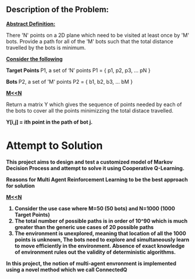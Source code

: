 ## Description of the Problem:

<b><u>Abstract Definition:</b></u>

There 'N' points on a 2D plane which need to be visited at least once by 'M' bots.
Provide a path for all of the 'M' bots such that the total distance travelled by the bots is minimum.

<b><u>Consider the following </b></u>

<b> Target Points </b>
P1, a set of ‘N’ points
P1 = { p1, p2, p3, … pN }

<b> Bots </b>
P2, a set of 'M' points 
P2  = { b1, b2, b3, ... bM }

<b> <u> M<<N </b> </u>

Return a matrix Y which gives the sequence of points needed by each of the bots to cover all the points minimizzing the total distace travelled.

<b> Y[i,j] = ith point in the path of bot j.

# Attempt to Solution
This project aims to design and test a customized model of Markov Decision Process and attempt to solve it using Cooperative Q-Learning.

<b> Reasons for Multi Agent Reinforcement Learning to be the best approach for solution </b>

<b> <u> M<<N </b> </u>

1.  Consider the use case where M=50 (50 bots) and N=1000 (1000 Target Points)
2. The total number of possible paths is in order of 10^90 which is much greater than the generic use cases of 20 possible paths
3.  The environment is unexplored, meaning that location of all the 1000 points is unknown, The bots need to explore and simultaneously learn to move efficiently in the environment. Absence of exact knowledge of environment rules out the validity of deterministic algorithms.

In this project, the notion of multi-agent envronment is implemented using a novel method which we call <b> ConnectedQ </b>

